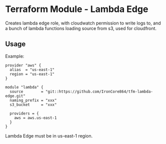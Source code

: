 # Terraform Module - Lambda Edge

Creates lambda edge role, with cloudwatch permission to write logs to, and a bunch of lambda functions loading source from s3, used for cloudfront.

## Usage

Example:

```
provider "aws" {
  alias  = "us-east-1"
  region = "us-east-1"
}

module "lambda" {
  source        = "git::https://github.com/IronCore864/tfm-lambda-edge.git"
  naming_prefix = "xxx"
  s3_bucket     = "xxx"

  providers = {
    aws = aws.us-east-1
  }
}
```

Lambda Edge must be in us-east-1 region.
